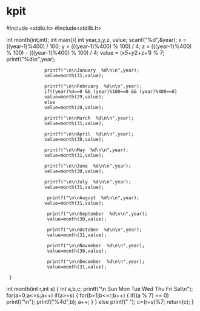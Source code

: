 # kpit
#include <stdio.h>
#include<stdlib.h>

 int month(int,int);
    int main(){
                  int year,x,y,z, value;
                  scanf("%d",&year);
                  x = ((year-1)%400) / 100;
                  y = (((year-1)%400) % 100) / 4;
                  z = (((year-1)%400) % 100) - (((year-1)%400) % 100) / 4;
                  value = (x*5+y*2+z+1) % 7;
                  printf("%d\n",year);
                  
                  printf("\n\nJanuary  %d\n\n",year);
                  value=month(31,value);
                 
                  printf("\n\nFebruary  %d\n\n",year);
                  if((year)%4==0 && (year)%100==0 && (year)%400==0)
                  value=month(29,value);
                  else
                  value=month(28,value);
               
                  printf("\n\nMarch  %d\n\n",year);
                  value=month(31,value);
                  
                  printf("\n\nApril  %d\n\n",year);
                  value=month(30,value);
                
                  printf("\n\nMay  %d\n\n",year);
                  value=month(31,value);
                 
                  printf("\n\nJune  %d\n\n",year);
                  value=month(30,value);
                  
                  printf("\n\nJuly  %d\n\n",year);
                  value=month(31,value);
                  
                   printf("\n\nAugust  %d\n\n",year);
                  value=month(31,value);
                  
                   printf("\n\nSeptember  %d\n\n",year);
                   value=month(30,value);
                   
                   printf("\n\nOctober  %d\n\n",year);
                   value=month(31,value);
                   
                   printf("\n\nNovember  %d\n\n",year);
                   value=month(30,value);
                   
                   printf("\n\nDecember  %d\n\n",year);
                   value=month(31,value);
   
     }
int month(int r,int s)
     {
                   int a,b,c;
                   printf("\n Sun Mon Tue Wed Thu Fri Sat\n");
                   for(a=0;a<=s;a++)
                   if(a>=s)
                   {
                   for(b=1;b<=r;b++)
                   {
                    if((a % 7) == 0)
                    printf("\n");
                    printf("%4d",b);
                    a++;
                    }
                    }
                    else
                    printf("  ");
                    c=(r+s)%7;
    return(c);
    }
                 
